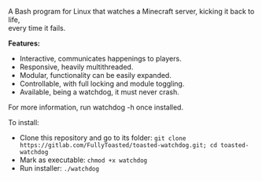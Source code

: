 A Bash program for Linux that watches a Minecraft server, kicking it back to life,  
every time it fails.  

**Features:**  
*  Interactive, communicates happenings to players.
*  Responsive, heavily multithreaded.
*  Modular, functionality can be easily expanded.
*  Controllable, with full locking and module toggling.
*  Available, being a watchdog, it must never crash.

For more information, run watchdog -h once installed.

To install:
* Clone this repository and go to its folder: `git clone https://gitlab.com/FullyToasted/toasted-watchdog.git; cd toasted-watchdog`
* Mark as executable: `chmod +x watchdog`
* Run installer: `./watchdog`